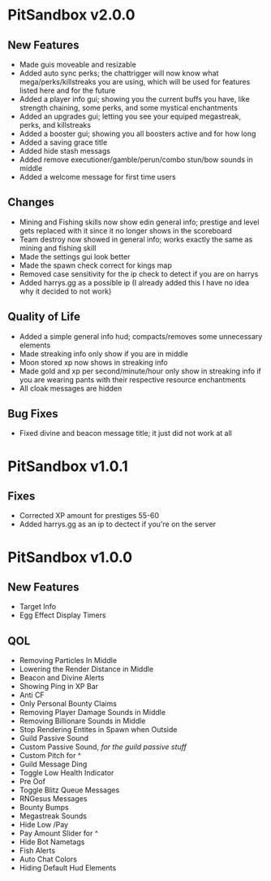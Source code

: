 # PitSandbox v2.0.0
## New Features
- Made guis moveable and resizable
- Added auto sync perks; the chattrigger will now know what mega/perks/killstreaks you are using, which will be used for features listed here and for the future
- Added a player info gui; showing you the current buffs you have, like strength chaining, some perks, and some mystical enchantments
- Added an upgrades gui; letting you see your equiped megastreak, perks, and killstreaks
- Added a booster gui; showing you all boosters active and for how long
- Added a saving grace title
- Added hide stash messags
- Added remove executioner/gamble/perun/combo stun/bow sounds in middle
- Added a welcome message for first time users

## Changes
- Mining and Fishing skills now show edin general info; prestige and level gets replaced with it since it no longer shows in the scoreboard
- Team destroy now showed in general info; works exactly the same as mining and fishing skill
- Made the settings gui look better
- Made the spawn check correct for kings map
- Removed case sensitivity for the ip check to detect if you are on harrys
- Added harrys.gg as a possible ip (I already added this I have no idea why it decided to not work)

## Quality of Life
- Added a simple general info hud; compacts/removes some unnecessary elements
- Made streaking info only show if you are in middle
- Moon stored xp now shows in streaking info
- Made gold and xp per second/minute/hour only show in streaking info if you are wearing pants with their respective resource enchantments
- All cloak messages are hidden

## Bug Fixes
- Fixed divine and beacon message title; it just did not work at all



# PitSandbox v1.0.1

## Fixes
- Corrected XP amount for prestiges 55-60
- Added harrys.gg as an ip to dectect if you're on the server



# PitSandbox v1.0.0

## New Features
- Target Info
- Egg Effect Display Timers

## QOL
- Removing Particles In Middle
- Lowering the Render Distance in Middle
- Beacon and Divine Alerts
- Showing Ping in XP Bar
- Anti CF
- Only Personal Bounty Claims
- Removing Player Damage Sounds in Middle
- Removing Billionare Sounds in Middle
- Stop Rendering Entites in Spawn when Outside
- Guild Passive Sound
- Custom Passive Sound, *for the guild passive stuff*
- Custom Pitch for ^
- Guild Message Ding
- Toggle Low Health Indicator
- Pre Oof
- Toggle Blitz Queue Messages
- RNGesus Messages
- Bounty Bumps
- Megastreak Sounds
- Hide Low /Pay
- Pay Amount Slider for ^
- Hide Bot Nametags
- Fish Alerts
- Auto Chat Colors
- Hiding Default Hud Elements
